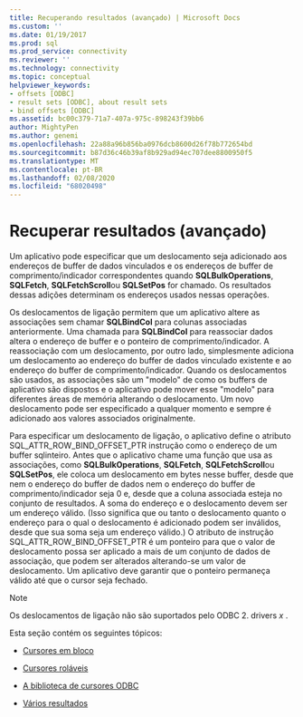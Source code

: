 ```yaml
---
title: Recuperando resultados (avançado) | Microsoft Docs
ms.custom: ''
ms.date: 01/19/2017
ms.prod: sql
ms.prod_service: connectivity
ms.reviewer: ''
ms.technology: connectivity
ms.topic: conceptual
helpviewer_keywords:
- offsets [ODBC]
- result sets [ODBC], about result sets
- bind offsets [ODBC]
ms.assetid: bc00c379-71a7-407a-975c-898243f39bb6
author: MightyPen
ms.author: genemi
ms.openlocfilehash: 22a88a96b856ba0976dcb8600d26f78b772654bd
ms.sourcegitcommit: b87d36c46b39af8b929ad94ec707dee8800950f5
ms.translationtype: MT
ms.contentlocale: pt-BR
ms.lasthandoff: 02/08/2020
ms.locfileid: "68020498"
---
```

# <a name="retrieving-results-advanced"></a>Recuperar resultados (avançado)
Um aplicativo pode especificar que um deslocamento seja adicionado aos endereços de buffer de dados vinculados e os endereços de buffer de comprimento/indicador correspondentes quando **SQLBulkOperations**, **SQLFetch**, **SQLFetchScroll**ou **SQLSetPos** for chamado. Os resultados dessas adições determinam os endereços usados nessas operações.  
  
 Os deslocamentos de ligação permitem que um aplicativo altere as associações sem chamar **SQLBindCol** para colunas associadas anteriormente. Uma chamada para **SQLBindCol** para reassociar dados altera o endereço de buffer e o ponteiro de comprimento/indicador. A reassociação com um deslocamento, por outro lado, simplesmente adiciona um deslocamento ao endereço do buffer de dados vinculado existente e ao endereço do buffer de comprimento/indicador. Quando os deslocamentos são usados, as associações são um "modelo" de como os buffers de aplicativo são dispostos e o aplicativo pode mover esse "modelo" para diferentes áreas de memória alterando o deslocamento. Um novo deslocamento pode ser especificado a qualquer momento e sempre é adicionado aos valores associados originalmente.  
  
 Para especificar um deslocamento de ligação, o aplicativo define o atributo SQL_ATTR_ROW_BIND_OFFSET_PTR instrução como o endereço de um buffer sqlinteiro. Antes que o aplicativo chame uma função que usa as associações, como **SQLBulkOperations**, **SQLFetch**, **SQLFetchScroll**ou **SQLSetPos**, ele coloca um deslocamento em bytes nesse buffer, desde que nem o endereço do buffer de dados nem o endereço do buffer de comprimento/indicador seja 0 e, desde que a coluna associada esteja no conjunto de resultados. A soma do endereço e o deslocamento devem ser um endereço válido. (Isso significa que ou tanto o deslocamento quanto o endereço para o qual o deslocamento é adicionado podem ser inválidos, desde que sua soma seja um endereço válido.) O atributo de instrução SQL_ATTR_ROW_BIND_OFFSET_PTR é um ponteiro para que o valor de deslocamento possa ser aplicado a mais de um conjunto de dados de associação, que podem ser alterados alterando-se um valor de deslocamento. Um aplicativo deve garantir que o ponteiro permaneça válido até que o cursor seja fechado.  
  
> [!NOTE]  
>  Os deslocamentos de ligação não são suportados pelo ODBC 2. drivers *x* .  
  
 Esta seção contém os seguintes tópicos:  
  
-   [Cursores em bloco](../../../odbc/reference/develop-app/block-cursors.md)  
  
-   [Cursores roláveis](../../../odbc/reference/develop-app/scrollable-cursors.md)  
  
-   [A biblioteca de cursores ODBC](../../../odbc/reference/develop-app/the-odbc-cursor-library.md)  
  
-   [Vários resultados](../../../odbc/reference/develop-app/multiple-results.md)
